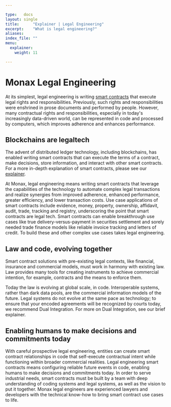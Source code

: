 ```yaml
---

type:   docs
layout: single
title:      "Explainer | Legal Engineering"
excerpt:    "What is legal engineering?"
aliases:
index_file: ""
menu:
  explainer:
    weight: 11

---
```


# Monax Legal Engineering

At its simplest, legal engineering is writing [smart contracts](/explainers/smart_contracts/) that execute legal rights and responsibilities. Previously, such rights and responsibilities were enshrined in prose documents and performed by people. However, many contractual rights and responsibilities, especially in today's increasingly data-driven world, can be represented in code and processed by computers, which improves adherence and enhances performance. 

## Blockchains are legaltech

The advent of distributed ledger technology, including blockchains, has enabled writing smart contracts that can execute the terms of a contract, make decisions, store information, and interact with other smart contracts. For a more in-depth explanation of  smart contracts, please see our [explainer](/explainers/smart_contracts/).

At Monax, legal engineering means writing smart contracts that leverage the capabilities of the technology to automate complex legal transactions and realize synergies from improved adherence, enhanced performance, greater efficiency, and lower transaction costs. Use case applications of smart contracts include evidence, money, property, ownership, affidavit, audit, trade, tracking and registry, underscoring the point that smart contracts are legal tech. Smart contracts can enable breakthrough use cases like true delivery-versus-payment in securities settlement and sorely needed trade finance models like reliable invoice tracking and letters of credit. To build these and other complex use cases takes legal engineering. 

## Law and code, evolving together

Smart contract solutions with pre-existing legal contexts, like financial, insurance and commercial models, must work in harmony with existing law. Law provides many tools for creating instruments to achieve commercial intention, for example, contracts and the means to enforce them. 

Today the law is evolving at global scale, in code. Interoperable systems, rather than dark data pools, are the commercial information models of the future. Legal systems do not evolve at the same pace as technology; to ensure that your encoded agreements will be recognized by courts today, we recommend Dual Integration. For more on Dual Integration, see our brief explainer.	

## Enabling humans to make decisions and commitments today

With careful prospective legal engineering, entities can create smart contract relationships in code that self-execute contractual intent while functioning within broader commercial realities. 
Legal engineering smart contracts means configuring reliable future events in code, enabling humans to make decisions and commitments today. In order to serve industrial needs, smart contracts must be built by a team with deep understanding of coding systems and legal systems, as well as the vision to put it together. Monax legal engineers are experienced lawyers and developers with the technical know-how to bring smart contract use cases to life. 
 
